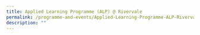 ```yaml
---
title: Applied Learning Programme (ALP) @ Rivervale
permalink: /programme-and-events/Applied-Learning-Programme-ALP-Rivervale/
description: ""
---
```

